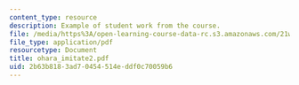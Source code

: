 ```yaml
---
content_type: resource
description: Example of student work from the course.
file: /media/https%3A/open-learning-course-data-rc.s3.amazonaws.com/21w-756-writing-and-reading-poems-fall-2006/2b63b8183ad70454514eddf0c70059b6_ohara_imitate2.pdf
file_type: application/pdf
resourcetype: Document
title: ohara_imitate2.pdf
uid: 2b63b818-3ad7-0454-514e-ddf0c70059b6
---
```

